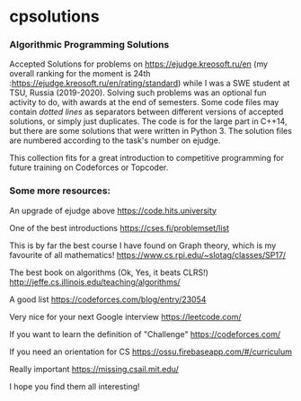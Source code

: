 # cpsolutions

### Algorithmic Programming Solutions
Accepted Solutions for problems on https://ejudge.kreosoft.ru/en (my overall ranking for the moment is 24th :https://ejudge.kreosoft.ru/en/rating/standard) while I was a SWE student at TSU, Russia (2019-2020). Solving such problems was an optional fun activity to do, with awards at the end of semesters. Some code files may contain *dotted lines* as separators between different versions of accepted solutions, or simply just duplicates. The code is for the large part in C++14, but there are some solutions that were written in Python 3. The solution files are numbered according to the task's number on ejudge.

This collection fits for a great introduction to competitive programming for future training on Codeforces or Topcoder.

### Some more resources:

An upgrade of ejudge above https://code.hits.university

One of the best introductions https://cses.fi/problemset/list

This is by far the best course I have found on Graph theory, which is my favourite of all mathematics! https://www.cs.rpi.edu/~slotag/classes/SP17/

The best book on algorithms (Ok, Yes, it beats CLRS!) http://jeffe.cs.illinois.edu/teaching/algorithms/

A good list https://codeforces.com/blog/entry/23054

Very nice for your next Google interview https://leetcode.com/

If you want to learn the definition of "Challenge" https://codeforces.com/

If you need an orientation for CS https://ossu.firebaseapp.com/#/curriculum

Really important https://missing.csail.mit.edu/

I hope you find them all interesting!
